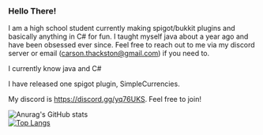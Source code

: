 ### Hello There!
I am a high school student currently making spigot/bukkit plugins and basically anything in C# for fun. I taught myself java about a year ago and have been obsessed ever since. Feel free to reach out to me via my discord server or email (carson.thackston@gmail.com) if you need to.  
  
I currently know java and C#
  
I have released one spigot plugin, SimpleCurrencies.  
  
My discord is https://discord.gg/yq76UKS. Feel free to join! 



![Anurag's GitHub stats](https://github-readme-stats.vercel.app/api?username=carthax08&show_icons=true&theme=radical)  
[![Top Langs](https://github-readme-stats.vercel.app/api/top-langs/?username=carthax08&theme=radical)](https://github.com/anuraghazra/github-readme-stats)
